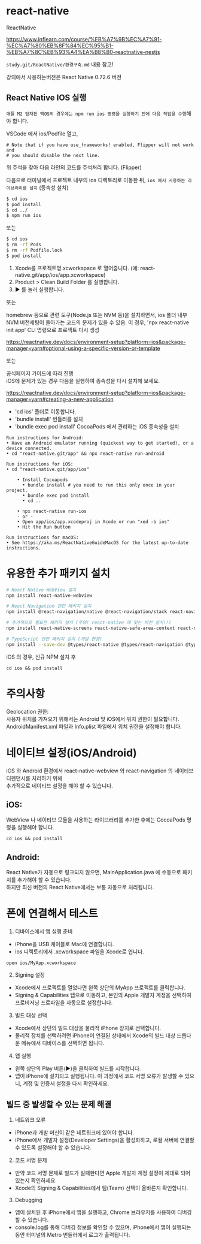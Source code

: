 # react-native

ReactNative

https://www.inflearn.com/course/%EB%A7%9B%EC%A7%91-%EC%A7%80%EB%8F%84%EC%95%B1-%EB%A7%8C%EB%93%A4%EA%B8%B0-reactnative-nestjs

`study.git/ReactNative/환경구축.md` 내용 참고!

강의에서 사용하는버전은 React Native 0.72.6 버전

## React Native IOS 실행

`애플 M2 탑재된 맥OS의 경우에는 npm run ios 명령을 실행하기 전에 다음 작업을 수행`해야 합니다.

VSCode 에서 ios/Podfile 열고,

```
# Note that if you have use_frameworks! enabled, Flipper will not work and
# you should disable the next line.
```

위 주석을 찾아 다음 라인의 코드를 주석처리 합니다. (Flipper)

다음으로 터미널에서 프로젝트 내부의 ios 디렉토리로 이동한 뒤, `ios 에서 사용하는 라이브러리를 설치` (종속성 설치)

```bash
$ cd ios
$ pod install
$ cd ../
$ npm run ios
```

또는

```bash
$ cd ios
$ rm -rf Pods
$ rm -rf Podfile.lock
$ pod install
```

1. Xcode를 프로젝트명.xcworkspace 로 열어줍니다. (예: react-native.git/app/ios/app.xcworkspace)
2. Product > Clean Build Folder 를 실행합니다.
3. ▶︎ 를 눌러 실행합니다.

또는

homebrew 등으로 관련 도구(Node.js 또는 NVM 등)을 설치하면서,
ios 폴더 내부 NVM 버전세팅이 돌아가는 코드의 문제가 있을 수 있음.
이 경우, 'npx react-native init app' CLI 명령으로 프로젝트 다시 생성

https://reactnative.dev/docs/environment-setup?platform=ios&package-manager=yarn#optional-using-a-specific-version-or-template

또는

공식페이지 가이드에 따라 진행  
iOS에 문제가 있는 경우 다음을 실행하여 종속성을 다시 설치해 보세요.

https://reactnative.dev/docs/environment-setup?platform=ios&package-manager=yarn#creating-a-new-application

- 'cd ios' 폴더로 이동합니다.
- 'bundle install' 번들러를 설치
- 'bundle exec pod install' CocoaPods 에서 관리하는 iOS 종속성을 설치

```
Run instructions for Android:
• Have an Android emulator running (quickest way to get started), or a device connected.
• cd "react-native.git/app" && npx react-native run-android

Run instructions for iOS:
• cd "react-native.git/app/ios"

    • Install Cocoapods
      • bundle install # you need to run this only once in your project.
      • bundle exec pod install
      • cd ..

    • npx react-native run-ios
    - or -
    • Open app/ios/app.xcodeproj in Xcode or run "xed -b ios"
    • Hit the Run button

Run instructions for macOS:
• See https://aka.ms/ReactNativeGuideMacOS for the latest up-to-date instructions.
```

# 유용한 추가 패키지 설치

```bash
# React Native WebView 설치
npm install react-native-webview

# React Navigation 관련 패키지 설치
npm install @react-navigation/native @react-navigation/stack react-navigation-stack

# 추가적으로 필요한 패키지 설치 (주의! react-native 에 맞는 버전 설치!!)
npm install react-native-screens react-native-safe-area-context react-native-gesture-handler@^2.16.0

# TypeScript 관련 패키지 설치 (개발 환경)
npm install --save-dev @types/react-native @types/react-navigation @types/react-navigation-stack
```

iOS 의 경우, 신규 NPM 설치 후

```
cd ios && pod install
```

# 주의사항

Geolocation 권한:  
사용자 위치를 가져오기 위해서는 Android 및 iOS에서 위치 권한이 필요합니다. AndroidManifest.xml 파일과 Info.plist 파일에서 위치 권한을 설정해야 합니다.

# 네이티브 설정(iOS/Android)

iOS 와 Android 환경에서 react-native-webview 와 react-navigation 의 네이티브 디펜던시를 처리하기 위해  
추가적으로 네이티브 설정을 해야 할 수 있습니다.

## iOS:

WebView 나 네이티브 모듈을 사용하는 라이브러리를 추가한 후에는 CocoaPods 명령을 실행해야 합니다.

```
cd ios && pod install
```

## Android:

React Native가 자동으로 링크되지 않으면, MainApplication.java 에 수동으로 패키지를 추가해야 할 수 있습니다.  
하지만 최신 버전의 React Native에서는 보통 자동으로 처리됩니다.

# 폰에 연결해서 테스트

1. 디바이스에서 앱 실행 준비

- iPhone을 USB 케이블로 Mac에 연결합니다.
- ios 디렉토리에서 .xcworkspace 파일을 Xcode로 엽니다.

```
open ios/MyApp.xcworkspace
```

2. Signing 설정

- Xcode에서 프로젝트를 열었다면 왼쪽 상단의 MyApp 프로젝트를 클릭합니다.
- Signing & Capabilities 탭으로 이동하고, 본인의 Apple 개발자 계정을 선택하여 프로비저닝 프로파일을 자동으로 설정합니다.

3. 빌드 대상 선택

- Xcode에서 상단의 빌드 대상을 물리적 iPhone 장치로 선택합니다.
- 물리적 장치를 선택하려면 iPhone이 연결된 상태에서 Xcode의 빌드 대상 드롭다운 메뉴에서 디바이스를 선택하면 됩니다.

4. 앱 실행

- 왼쪽 상단의 Play 버튼(▶️)을 클릭하여 빌드를 시작합니다.
- 앱이 iPhone에 설치되고 실행됩니다. 이 과정에서 코드 서명 오류가 발생할 수 있으니, 계정 및 인증서 설정을 다시 확인하세요.

## 빌드 중 발생할 수 있는 문제 해결

1. 네트워크 오류

- iPhone과 개발 머신이 같은 네트워크에 있어야 합니다.
- iPhone에서 개발자 설정(Developer Settings)을 활성화하고, 로컬 서버에 연결할 수 있도록 설정해야 할 수 있습니다.

2. 코드 서명 문제

- 만약 코드 서명 문제로 빌드가 실패한다면 Apple 개발자 계정 설정이 제대로 되어 있는지 확인하세요.
- Xcode의 Signing & Capabilities에서 팀(Team) 선택이 올바른지 확인합니다.

3. Debugging

- 앱이 설치된 후 iPhone에서 앱을 실행하고, Chrome 브라우저를 사용하여 디버깅할 수 있습니다.
- console.log를 통해 디버깅 정보를 확인할 수 있으며, iPhone에서 앱이 실행되는 동안 터미널의 Metro 번들러에서 로그가 출력됩니다.
